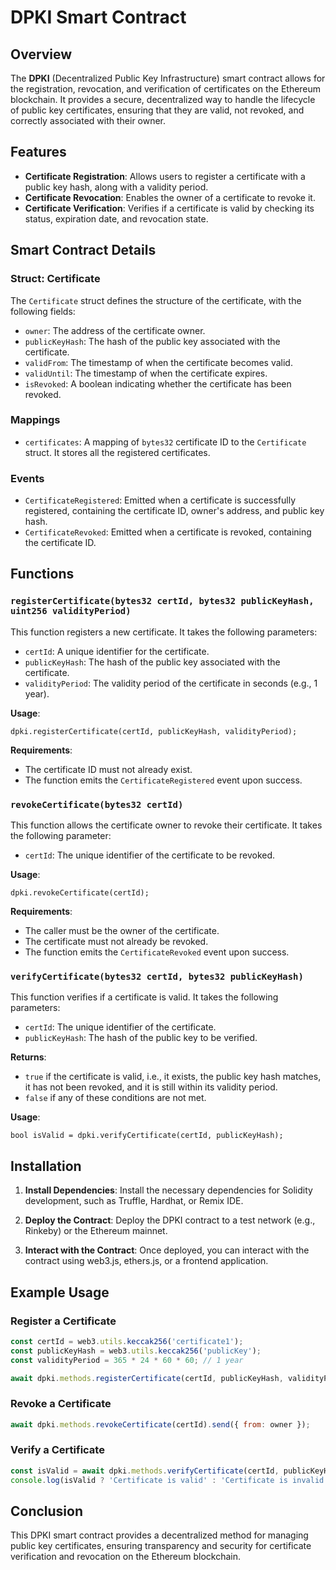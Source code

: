# DPKI Smart Contract

## Overview

The **DPKI** (Decentralized Public Key Infrastructure) smart contract allows for the registration, revocation, and verification of certificates on the Ethereum blockchain. It provides a secure, decentralized way to handle the lifecycle of public key certificates, ensuring that they are valid, not revoked, and correctly associated with their owner.

## Features

- **Certificate Registration**: Allows users to register a certificate with a public key hash, along with a validity period.
- **Certificate Revocation**: Enables the owner of a certificate to revoke it.
- **Certificate Verification**: Verifies if a certificate is valid by checking its status, expiration date, and revocation state.

## Smart Contract Details

### Struct: Certificate

The `Certificate` struct defines the structure of the certificate, with the following fields:

- `owner`: The address of the certificate owner.
- `publicKeyHash`: The hash of the public key associated with the certificate.
- `validFrom`: The timestamp of when the certificate becomes valid.
- `validUntil`: The timestamp of when the certificate expires.
- `isRevoked`: A boolean indicating whether the certificate has been revoked.

### Mappings

- `certificates`: A mapping of `bytes32` certificate ID to the `Certificate` struct. It stores all the registered certificates.

### Events

- `CertificateRegistered`: Emitted when a certificate is successfully registered, containing the certificate ID, owner's address, and public key hash.
- `CertificateRevoked`: Emitted when a certificate is revoked, containing the certificate ID.

## Functions

### `registerCertificate(bytes32 certId, bytes32 publicKeyHash, uint256 validityPeriod)`

This function registers a new certificate. It takes the following parameters:

- `certId`: A unique identifier for the certificate.
- `publicKeyHash`: The hash of the public key associated with the certificate.
- `validityPeriod`: The validity period of the certificate in seconds (e.g., 1 year).

**Usage**:
```solidity
dpki.registerCertificate(certId, publicKeyHash, validityPeriod);
```

**Requirements**:
- The certificate ID must not already exist.
- The function emits the `CertificateRegistered` event upon success.

### `revokeCertificate(bytes32 certId)`

This function allows the certificate owner to revoke their certificate. It takes the following parameter:

- `certId`: The unique identifier of the certificate to be revoked.

**Usage**:
```solidity
dpki.revokeCertificate(certId);
```

**Requirements**:
- The caller must be the owner of the certificate.
- The certificate must not already be revoked.
- The function emits the `CertificateRevoked` event upon success.

### `verifyCertificate(bytes32 certId, bytes32 publicKeyHash)`

This function verifies if a certificate is valid. It takes the following parameters:

- `certId`: The unique identifier of the certificate.
- `publicKeyHash`: The hash of the public key to be verified.

**Returns**:
- `true` if the certificate is valid, i.e., it exists, the public key hash matches, it has not been revoked, and it is still within its validity period.
- `false` if any of these conditions are not met.

**Usage**:
```solidity
bool isValid = dpki.verifyCertificate(certId, publicKeyHash);
```

## Installation

1. **Install Dependencies**: Install the necessary dependencies for Solidity development, such as Truffle, Hardhat, or Remix IDE.
   
2. **Deploy the Contract**: Deploy the DPKI contract to a test network (e.g., Rinkeby) or the Ethereum mainnet.

3. **Interact with the Contract**: Once deployed, you can interact with the contract using web3.js, ethers.js, or a frontend application.

## Example Usage

### Register a Certificate

```javascript
const certId = web3.utils.keccak256('certificate1');
const publicKeyHash = web3.utils.keccak256('publicKey');
const validityPeriod = 365 * 24 * 60 * 60; // 1 year

await dpki.methods.registerCertificate(certId, publicKeyHash, validityPeriod).send({ from: owner });
```

### Revoke a Certificate

```javascript
await dpki.methods.revokeCertificate(certId).send({ from: owner });
```

### Verify a Certificate

```javascript
const isValid = await dpki.methods.verifyCertificate(certId, publicKeyHash).call();
console.log(isValid ? 'Certificate is valid' : 'Certificate is invalid');
```

## Conclusion

This DPKI smart contract provides a decentralized method for managing public key certificates, ensuring transparency and security for certificate verification and revocation on the Ethereum blockchain.
